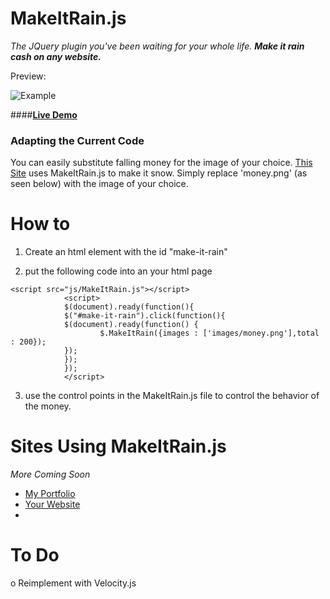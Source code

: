 MakeItRain.js
=======
*The JQuery plugin you've been waiting for your whole life.  **Make it rain cash on any website.***


Preview:

![Example](http://i.imgur.com/MeNXlWS.gif)


####**[Live Demo](http://dboudro.github.io/MakeItRain.js/)**



### Adapting the Current Code

You can easily substitute falling money for the image of your choice.
 [This Site](http://Dylanboudro.com) uses MakeItRain.js to make it snow.  Simply replace 'money.png' (as seen below) with the image of your choice.

How to
=====

1) Create an html element with the id "make-it-rain"

2) put the following code into an your html page

```
<script src="js/MakeItRain.js"></script>
			<script>
			$(document).ready(function(){
			$("#make-it-rain").click(function(){
			$(document).ready(function() {
					$.MakeItRain({images : ['images/money.png'],total : 200});
			});
			});
			});
			</script>
```

 3)  use the control points in the MakeItRain.js file to control the behavior of the money.

Sites Using MakeItRain.js
==========
*More Coming Soon*
- [My Portfolio](http://Dylanboudro.com)
- [Your Website]()
- 

To Do
==========

o Reimplement with Velocity.js


